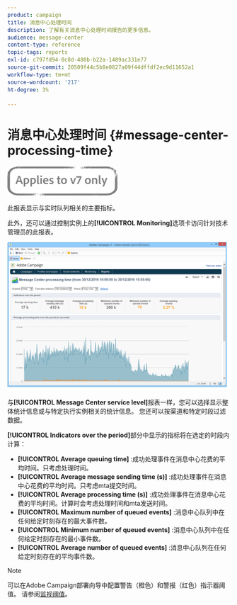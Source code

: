 ```yaml
---
product: campaign
title: 消息中心处理时间
description: 了解有关消息中心处理时间报告的更多信息。
audience: message-center
content-type: reference
topic-tags: reports
exl-id: c797fd94-0c8d-480b-b22a-1489ac331e77
source-git-commit: 20509f44c5b8e0827a09f44dffdf2ec9d11652a1
workflow-type: tm+mt
source-wordcount: '217'
ht-degree: 3%

---
```


# 消息中心处理时间 {#message-center-processing-time}

![](../../assets/v7-only.svg)

此报表显示与实时队列相关的主要指标。

此外，还可以通过控制实例上的&#x200B;**[!UICONTROL Monitoring]**&#x200B;选项卡访问针对技术管理员的此报表。

![](assets/mc_reports_2.png)

与&#x200B;**[!UICONTROL Message Center service level]**&#x200B;报表一样，您可以选择显示整体统计信息或与特定执行实例相关的统计信息。 您还可以按渠道和特定时段过滤数据。

**[!UICONTROL Indicators over the period]**&#x200B;部分中显示的指标将在选定的时段内计算：

* **[!UICONTROL Average queuing time]** :成功处理事件在消息中心花费的平均时间。只考虑处理时间。
* **[!UICONTROL Average message sending time (s)]** :成功处理事件在消息中心花费的平均时间。只考虑mta提交时间。
* **[!UICONTROL Average processing time (s)]** :成功处理事件在消息中心花费的平均时间。计算时会考虑处理时间和mta发送时间。
* **[!UICONTROL Maximum number of queued events]** :消息中心队列中在任何给定时刻存在的最大事件数。
* **[!UICONTROL Minimum number of queued events]** :消息中心队列中在任何给定时刻存在的最小事件数。
* **[!UICONTROL Average number of queued events]** :消息中心队列在任何给定时刻存在的平均事件数。

>[!NOTE]
>
>可以在Adobe Campaign部署向导中配置警告（橙色）和警报（红色）指示器阈值。 请参阅[监视阈值](../../message-center/using/additional-configurations.md#monitoring-thresholds)。
